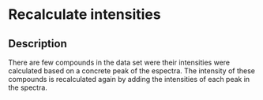 # Recalculate intensities #

## Description ##

There are few compounds in the data set were their intensities were calculated based on a concrete peak of the espectra. The intensity of these compounds is recalculated again by adding the intensities of each peak in the spectra.